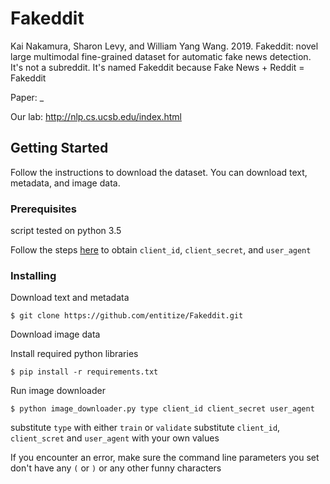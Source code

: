 
# Fakeddit

Kai Nakamura, Sharon Levy, and William Yang Wang. 2019. Fakeddit: novel large multimodal fine-grained dataset for automatic fake news detection.
It's not a subreddit. It's named Fakeddit because Fake News + Reddit = Fakeddit

Paper: _

Our lab: http://nlp.cs.ucsb.edu/index.html

## Getting Started

Follow the instructions to download the dataset. You can download text, metadata, and image data. 

### Prerequisites
script tested on python 3.5

Follow the steps [here](https://github.com/reddit-archive/reddit/wiki/OAuth2) to obtain `client_id`, `client_secret`, and `user_agent`

### Installing

Download text and metadata
```
$ git clone https://github.com/entitize/Fakeddit.git
```

Download image data

Install required python libraries

```
$ pip install -r requirements.txt
```

Run image downloader

```
$ python image_downloader.py type client_id client_secret user_agent
```

substitute `type` with either `train` or `validate`
substitute `client_id`, `client_scret` and `user_agent` with your own values

If you encounter an error, make sure the command line parameters you set don't have any `(` or `)` or any other funny characters